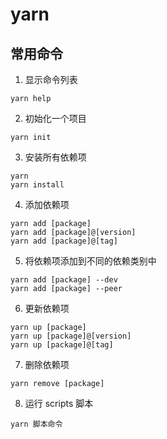 # yarn

## 常用命令

1. 显示命令列表

```shell
yarn help
```

2. 初始化一个项目

```shell
yarn init
```

3. 安装所有依赖项

```shell
yarn
yarn install
```

4. 添加依赖项

```shell
yarn add [package]
yarn add [package]@[version]
yarn add [package]@[tag]
```

5. 将依赖项添加到不同的依赖类别中

```shell
yarn add [package] --dev
yarn add [package] --peer
```

6. 更新依赖项

```shell
yarn up [package]
yarn up [package]@[version]
yarn up [package]@[tag]
```

7. 删除依赖项

```shell
yarn remove [package]
```

8. 运行 scripts 脚本

```
yarn 脚本命令
```
